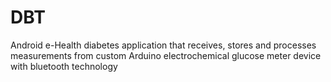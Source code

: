 # DBT
Android e-Health diabetes application that receives, stores and processes measurements from custom Arduino electrochemical glucose meter device with bluetooth technology
